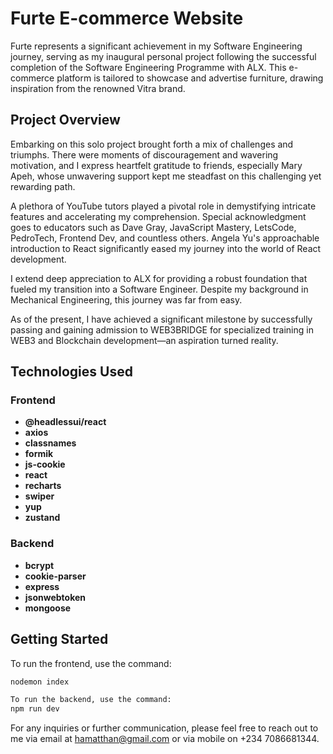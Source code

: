 # Furte E-commerce Website

Furte represents a significant achievement in my Software Engineering journey, serving as my inaugural personal project following the successful completion of the Software Engineering Programme with ALX. This e-commerce platform is tailored to showcase and advertise furniture, drawing inspiration from the renowned Vitra brand.

## Project Overview

Embarking on this solo project brought forth a mix of challenges and triumphs. There were moments of discouragement and wavering motivation, and I express heartfelt gratitude to friends, especially Mary Apeh, whose unwavering support kept me steadfast on this challenging yet rewarding path.

A plethora of YouTube tutors played a pivotal role in demystifying intricate features and accelerating my comprehension. Special acknowledgment goes to educators such as Dave Gray, JavaScript Mastery, LetsCode, PedroTech, Frontend Dev, and countless others. Angela Yu's approachable introduction to React significantly eased my journey into the world of React development.

I extend deep appreciation to ALX for providing a robust foundation that fueled my transition into a Software Engineer. Despite my background in Mechanical Engineering, this journey was far from easy.

As of the present, I have achieved a significant milestone by successfully passing and gaining admission to WEB3BRIDGE for specialized training in WEB3 and Blockchain development—an aspiration turned reality.

## Technologies Used

### Frontend

- **@headlessui/react**
- **axios**
- **classnames**
- **formik**
- **js-cookie**
- **react**
- **recharts**
- **swiper**
- **yup**
- **zustand**

### Backend

- **bcrypt**
- **cookie-parser**
- **express**
- **jsonwebtoken**
- **mongoose**

## Getting Started

To run the frontend, use the command:

```bash
nodemon index

To run the backend, use the command:
npm run dev
```

For any inquiries or further communication, please feel free to reach out to me via email at hamatthan@gmail.com or via mobile on +234 7086681344.